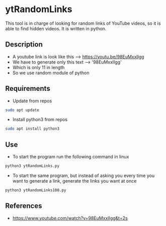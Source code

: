 # ytRandomLinks
This tool is in charge of looking for random links of YouTube videos, so it is able to find hidden videos. It is written in python.

## Description
* A youtube link is look like this --> <https://youtu.be/98EuMxxlIgg>
* We have to generate only this text --> '98EuMxxlIgg'
* Which is only 11 in length
* So we use random module of python

## Requirements
* Update from repos
```bash
sudo apt update
```
* Install python3 from repos
```bash
sudo apt install python3
```

## Use
* To start the program run the following command in linux
```bash
python3 ytRandomLinks.py
```
* To start the same program, but instead of asking you every time you want to generate a link, generate the links you want at once
```bash
python3 ytRandomLinks100.py
```
## References
* <https://www.youtube.com/watch?v=98EuMxxlIgg&t=2s>